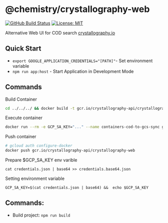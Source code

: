 # @chemistry/crystallography-web
[![GitHub Build Status](https://github.com/chemistry/crystallography-api/workflows/CI/badge.svg)](https://github.com/chemistry/crystallography-api/actions?query=workflow%3ACI)
[![License: MIT](https://img.shields.io/badge/License-MIT-gren.svg)](https://opensource.org/licenses/MIT)

Alternative Web UI for COD search [crystallography.io](https://crystallography.io/)

## Quick Start
  * ```export GOOGLE_APPLICATION_CREDENTIALS="[PATH]"```- Set environment variable
  * ```npm run app:host``` - Start Application in Development Mode

## Commands
Build Container
```bash
cd ../../../ && docker build -t gcr.io/crystallography-api/crystallography-web -f packages/containers/crystallography-web/Dockerfile .
```

Execute container
```bash
docker run --rm -e GCP_SA_KEY="..." --name containers-cod-to-gcs-sync gcr.io/crystallography-web/crystallography-web
```

Push container
```bash
# gcloud auth configure-docker
docker push gcr.io/crystallography-api/crystallography-web
```

Prepare $GCP_SA_KEY env varible
```
cat credentials.json | base64 >> credentials.base64.json
```

Setting environment variable
```
GCP_SA_KEY=$(cat credentials.json | base64) &&  echo $GCP_SA_KEY
```

## Commands:
  * Build project: `npm run build`
